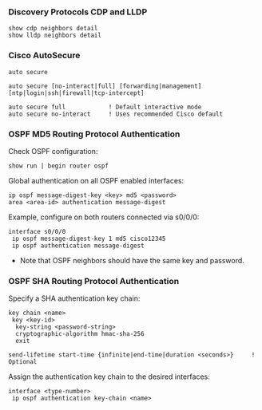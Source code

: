 ### Discovery Protocols CDP and LLDP

```
show cdp neighbors detail
show lldp neighbors detail
```

### Cisco AutoSecure

```
auto secure

auto secure [no-interact|full] [forwarding|management] [ntp|login|ssh|firewall|tcp-intercept]

auto secure full            ! Default interactive mode
auto secure no-interact     ! Uses recommended Cisco default
```

### OSPF MD5 Routing Protocol Authentication

Check OSPF configuration:

```
show run | begin router ospf
```

Global authentication on all OSPF enabled interfaces:

```
ip ospf message-digest-key <key> md5 <password>
area <area-id> authentication message-digest
```

Example, configure on both routers connected via s0/0/0:

```
interface s0/0/0
 ip ospf message-digest-key 1 md5 cisco12345
 ip ospf authentication message-digest
```

- Note that OSPF neighbors should have the same key and password.


### OSPF SHA Routing Protocol Authentication

Specify a SHA authentication key chain:

```
key chain <name>
 key <key-id>
  key-string <password-string>
  cryptographic-algorithm hmac-sha-256
  exit

send-lifetime start-time {infinite|end-time|duration <seconds>}     ! Optional
```

Assign the authentication key chain to the desired interfaces:

```
interface <type-number>
 ip ospf authentication key-chain <name>
```
